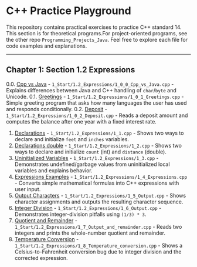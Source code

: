 # C++ Practice Playground

This repository contains practical exercises to practice C++ standard 14.
This section is for theoretical programs.For project-oriented programs, see the other repo `Programming_Projects_Java`.
Feel free to explore each file for code examples and explanations.

---

## Chapter 1: Section 1.2 Expressions

0.0. [Cpp vs Java](1_Start/1.2_Expressions/1_0_0_Cpp_vs_Java.cpp) - `1_Start/1.2_Expressions/1_0_0_Cpp_vs_Java.cpp` - Explains differences between Java and C\+\+ handling of `char`/`byte` and Unicode.
0.1. [Greetings](1_Start/1.2_Expressions/1_0_1_Greetings.cpp) - `1_Start/1.2_Expressions/1_0_1_Greetings.cpp` - Simple greeting program that asks how many languages the user has used and responds conditionally.
0.2. [Deposit](1_Start/1.2_Expressions/1_0_2_Deposit.cpp) - `1_Start/1.2_Expressions/1_0_2_Deposit.cpp` - Reads a deposit amount and computes the balance after one year with a fixed interest rate.
1. [Declarations](1_Start/1.2_Expressions/1_1.cpp) - `1_Start/1.2_Expressions/1_1.cpp` - Shows two ways to declare and initialize `feet` and `inches` variables.
2. [Declarations double](1_Start/1.2_Expressions/1_2.cpp) - `1_Start/1.2_Expressions/1_2.cpp` - Shows two ways to declare and initialize `count` (int) and `distance` (double).
3. [Uninitialized Variables](1_Start/1.2_Expressions/1_3.cpp) - `1_Start/1.2_Expressions/1_3.cpp` - Demonstrates undefined/garbage values from uninitialized local variables and explains behavior.
4. [Expressions Examples](1_Start/1.2_Expressions/1_4_Expressions.cpp) - `1_Start/1.2_Expressions/1_4_Expressions.cpp` - Converts simple mathematical formulas into C\+\+ expressions with user input.
5. [Output Characters](1_Start/1.2_Expressions/1_5_Output.cpp) - `1_Start/1.2_Expressions/1_5_Output.cpp` - Shows character assignments and outputs the resulting character sequence.
6. [Integer Division](1_Start/1.2_Expressions/1_6_Output.cpp) - `1_Start/1.2_Expressions/1_6_Output.cpp` - Demonstrates integer-division pitfalls using `(1/3) * 3`.
7. [Quotient and Remainder](1_Start/1.2_Expressions/1_7_Output_and_remainder.cpp) - `1_Start/1.2_Expressions/1_7_Output_and_remainder.cpp` - Reads two integers and prints the whole-number quotient and remainder.
8. [Temperature Conversion](1_Start/1.2_Expressions/1_8_Temperature_conversion.cpp) - `1_Start/1.2_Expressions/1_8_Temperature_conversion.cpp` - Shows a Celsius-to-Fahrenheit conversion bug due to integer division and the corrected expression.




